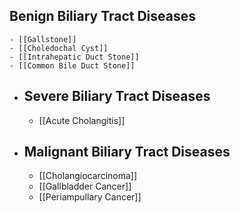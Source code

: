 ## Benign Biliary Tract Diseases
	- [[Gallstone]]
	- [[Choledochal Cyst]]
	- [[Intrahepatic Duct Stone]]
	- [[Common Bile Duct Stone]]
- ## Severe Biliary Tract Diseases
	- [[Acute Cholangitis]]
- ## Malignant Biliary Tract Diseases
	- [[Cholangiocarcinoma]]
	- [[Gallbladder Cancer]]
	- [[Periampullary Cancer]]